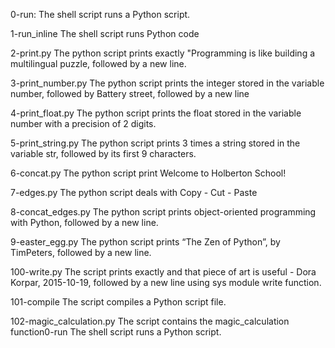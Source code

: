 0-run:
The shell script runs a Python script.

1-run_inline
The shell script runs Python code

2-print.py
The python script prints exactly "Programming is like building a multilingual puzzle, followed by a new line.

3-print_number.py
The python script prints the integer stored in the variable number, followed by Battery street, followed by a new line

4-print_float.py
The python script prints the float stored in the variable number with a precision of 2 digits.

5-print_string.py
The python script prints 3 times a string stored in the variable str, followed by its first 9 characters.

6-concat.py
The python script print Welcome to Holberton School!

7-edges.py
The python script deals with Copy - Cut - Paste

8-concat_edges.py
The python script prints object-oriented programming with Python, followed by a new line.

9-easter_egg.py
The python script prints “The Zen of Python”, by TimPeters, followed by a new line.

100-write.py
The script prints exactly and that piece of art is useful - Dora Korpar, 2015-10-19, followed by a new line using sys module write function.

101-compile
The script compiles a Python script file.

102-magic_calculation.py
The script contains the magic_calculation function0-run
The shell script runs a Python script.
